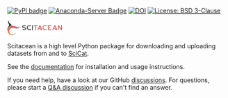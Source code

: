 [![PyPI badge](https://img.shields.io/pypi/v/scitacean.svg?style=flat-square&color=green)](https://pypi.python.org/pypi/scitacean)
[![Anaconda-Server Badge](https://img.shields.io/conda/vn/conda-forge/scitacean?style=flat-square&color=green)](https://anaconda.org/conda-forge/scitacean)
[![DOI](https://zenodo.org/badge/DOI/10.5281/zenodo.7520487.svg)](https://doi.org/10.5281/zenodo.7520487)
[![License: BSD 3-Clause](https://img.shields.io/github/license/SciCatProject/scitacean?style=flat-square&color=yellowgreen)](LICENSE)

<picture>
  <source media="(prefers-color-scheme: dark)" srcset="https://github.com/SciCatProject/scitacean/blob/main/docs/_static/logo.svg">
  <source media="(prefers-color-scheme: light)" srcset="https://github.com/SciCatProject/scitacean/blob/main/docs/_static/logo-dark.svg">
  <img alt="Scitacean" src="https://github.com/SciCatProject/scitacean/blob/main/docs/_static/logo.svg" width="25%">
</picture>

Scitacean is a high level Python package for downloading and uploading datasets from and to [SciCat](https://scicatproject.github.io/).

See the [documentation](https://scicatproject.github.io/scitacean/) for installation and usage instructions.

If you need help, have a look at our GitHub [discussions](https://github.com/SciCatProject/scitacean/discussions).
For questions, please start a [Q&A discussion](https://github.com/SciCatProject/scitacean/discussions/categories/q-a) if you can't find an answer.
